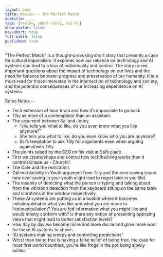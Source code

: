```yaml
---
layout: post
title: Review -- The Perfect Match
subtitle: ____
tags: [review, short-story, sci-fi]
show-avatar: false
nav-short: true
full-width: false
published: true
---
```


"The Perfect Match" is a thought-provoking short story that presents a case for cultural imperialism. It explores how our reliance on technology and AI systems can lead to a loss of individuality and control. The story raises important questions about the impact of technology on our lives and the need for balance between progress and preservation of our humanity. It is a must-read for those interested in the intersection of technology and society, and the potential consequences of our increasing dependence on AI systems.

Some Notes --

- Tech extension of hour brain and how it’s impossible to go back
- Tilly as more of a contemplator than an assistant.
- The argument between Sai and Jenny.
    - “she tells you what to like, do you even know what you like anymore?”
    - She tells you what to like, do you even know who you are anymore?
    - Sai’s temptation to ask Tilly for arguments even when arguing against/with Tilly.
- The points raised by the CEO on his visit at Sai’s place.
- First we create/shape and control how tech/building works then it controls/shape us - Churchill
- The Date and the realization.
- Optimal Activity in Youth argument from Tilly and the over-saving issue( how over saving in your youth might lead to regret later in you life)
- The insanity of detecting what the person is typing and talking about from the vibration detection from the keyboard sitting on the same table and vibrations in the window respectively.
- These AI systems are putting us in a bubble where it becomes indistinguishable what you like and what you are made to like(manipulation)? You are fed information what you might like and would mostly conform with? Is there any notion of presenting opposing views that might lead to better satisfaction levels?
- How day by day we become more and more docile and grow more wool for these AI systems to shave.
- “AI systems making creepy and controlling predictions”
- Worst than being free is having a false belief of being free, the case for most first world countries, you’re like frogs in the pot being slowly boiled.

